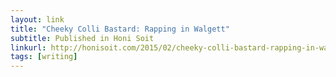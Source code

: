 ```yaml
---
layout: link
title: "Cheeky Colli Bastard: Rapping in Walgett"
subtitle: Published in Honi Soit
linkurl: http://honisoit.com/2015/02/cheeky-colli-bastard-rapping-in-walgett-2/
tags: [writing]
---
```

